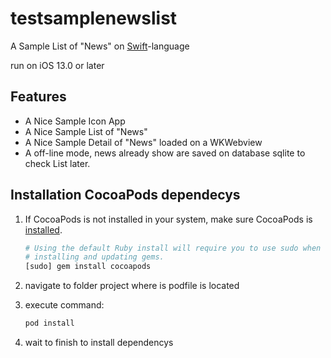# testsamplenewslist

A Sample List of "News" on [Swift][]-language

run on iOS 13.0 or later

## Features

 - A Nice Sample Icon App
 - A Nice Sample List of "News"
 - A Nice Sample Detail of "News" loaded on a WKWebview
 - A off-line mode, news already show are saved on database sqlite to check List later.

## Installation CocoaPods dependecys

1. If CocoaPods is not installed in your system, make sure CocoaPods is [installed][CocoaPods Installation].

    ```sh
    # Using the default Ruby install will require you to use sudo when
    # installing and updating gems.
    [sudo] gem install cocoapods
    ```
3. navigate to folder project where is podfile is located
4. execute command:    
    ```sh
    pod install
    ```
6. wait to finish to install dependencys

[CocoaPods]: https://cocoapods.org
[CocoaPods Installation]: https://guides.cocoapods.org/using/getting-started.html#getting-started
[Swift]: https://swift.org/
